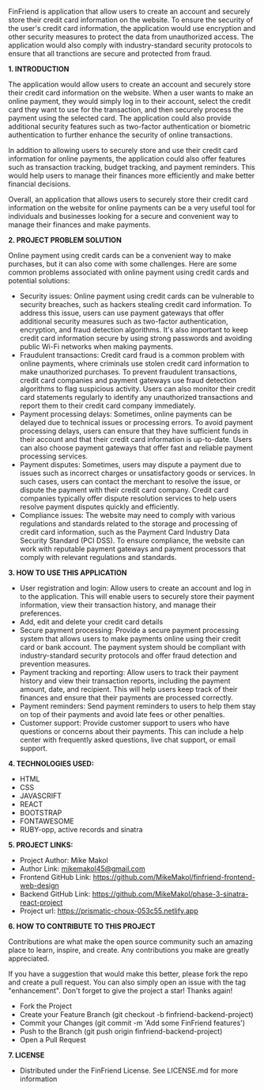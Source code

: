 FinFriend is application that allow users to create an account and securely store their credit card information on the website. To ensure the security of the user's credit card information, the application would use encryption and other security measures to protect the data from unauthorized access. The application would also comply with industry-standard security protocols to ensure that all tranctions are secure and protected from fraud.

**1. INTRODUCTION**

The application would allow users to create an account and securely store their credit card information on the website. When a user wants to make an online payment, they would simply log in to their account, select the credit card they want to use for the transaction, and then securely process the payment using the selected card. The application could also provide additional security features such as two-factor authentication or biometric authentication to further enhance the security of online transactions.

In addition to allowing users to securely store and use their credit card information for online payments, the application could also offer features such as transaction tracking, budget tracking, and payment reminders. This would help users to manage their finances more efficiently and make better financial decisions.

Overall, an application that allows users to securely store their credit card information on the website for online payments can be a very useful tool for individuals and businesses looking for a secure and convenient way to manage their finances and make payments.

**2. PROJECT PROBLEM SOLUTION**

Online payment using credit cards can be a convenient way to make purchases, but it can also come with some challenges. Here are some common problems associated with online payment using credit cards and potential solutions:

* Security issues: Online payment using credit cards can be vulnerable to security breaches, such as hackers stealing credit card information. To address this issue, users can use payment gateways that offer additional security measures such as two-factor authentication, encryption, and fraud detection algorithms. It's also important to keep credit card information secure by using strong passwords and avoiding public Wi-Fi networks when making payments.
* Fraudulent transactions: Credit card fraud is a common problem with online payments, where criminals use stolen credit card information to make unauthorized purchases. To prevent fraudulent transactions, credit card companies and payment gateways use fraud detection algorithms to flag suspicious activity. Users can also monitor their credit card statements regularly to identify any unauthorized transactions and report them to their credit card company immediately.
* Payment processing delays: Sometimes, online payments can be delayed due to technical issues or processing errors. To avoid payment processing delays, users can ensure that they have sufficient funds in their account and that their credit card information is up-to-date. Users can also choose payment gateways that offer fast and reliable payment processing services.
* Payment disputes: Sometimes, users may dispute a payment due to issues such as incorrect charges or unsatisfactory goods or services. In such cases, users can contact the merchant to resolve the issue, or dispute the payment with their credit card company. Credit card companies typically offer dispute resolution services to help users resolve payment disputes quickly and efficiently.
* Compliance issues: The website may need to comply with various regulations and standards related to the storage and processing of credit card information, such as the Payment Card Industry Data Security Standard (PCI DSS). To ensure compliance, the website can work with reputable payment gateways and payment processors that comply with relevant regulations and standards.

**3. HOW TO USE THIS APPLICATION**
* User registration and login: Allow users to create an account and log in to the application. This will enable users to securely store their payment information, view their transaction history, and manage their preferences.
* Add, edit and delete your credit card details
* Secure payment processing: Provide a secure payment processing system that allows users to make payments online using their credit card or bank account. The payment system should be compliant with industry-standard security protocols and offer fraud detection and prevention measures.
* Payment tracking and reporting: Allow users to track their payment history and view their transaction reports, including the payment amount, date, and recipient. This will help users keep track of their finances and ensure that their payments are processed correctly.
* Payment reminders: Send payment reminders to users to help them stay on top of their payments and avoid late fees or other penalties.
* Customer support: Provide customer support to users who have questions or concerns about their payments. This can include a help center with frequently asked questions, live chat support, or email support.

**4. TECHNOLOGIES USED:**
* HTML
* CSS
* JAVASCRIFT
* REACT
* BOOTSTRAP
* FONTAWESOME
* RUBY-opp, active records and sinatra

**5. PROJECT LINKS:**
* Project Author: Mike Makol
* Author Link: mikemakol45@gmail.com
* Frontend GitHub Link: https://github.com/MikeMakol/finfriend-frontend-web-design
* Backend GitHub Link: https://github.com/MikeMakol/phase-3-sinatra-react-project
* Project url: https://prismatic-choux-053c55.netlify.app

**6. HOW TO CONTRIBUTE TO THIS PROJECT**

Contributions are what make the open source community such an amazing place to learn, inspire, and create. Any contributions you make are greatly appreciated.

If you have a suggestion that would make this better, please fork the repo and create a pull request. You can also simply open an issue with the tag "enhancement". Don't forget to give the project a star! Thanks again!

  * Fork the Project
  * Create your Feature Branch (git checkout -b finfriend-backend-project)
  * Commit your Changes (git commit -m 'Add some FinFriend features')
  * Push to the Branch (git push origin finfriend-backend-project)
  * Open a Pull Request

**7. LICENSE**
* Distributed under the FinFriend License. See LICENSE.md for more information
  